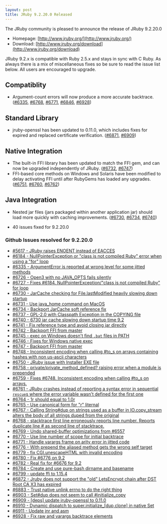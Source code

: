 ```yaml
---
layout: post
title: JRuby 9.2.20.0 Released
---
```

The JRuby community is pleased to announce the release of JRuby 9.2.20.0

- Homepage: [http://www.jruby.org/](http://www.jruby.org/)
- Download: [http://www.jruby.org/download](http://www.jruby.org/download)

JRuby 9.2.x is compatible with Ruby 2.5.x and stays in sync with C Ruby.  As always there is a mix of miscellaneous fixes so be sure to read the issue list below.  All users are encouraged to upgrade.

Compatiblity
------------

* Argument-count errors will now produce a more accurate backtrace. ([#6335](https://github.com/jruby/jruby/issues/6335), [#6768](https://github.com/jruby/jruby/issues/6768), [#6771](https://github.com/jruby/jruby/pull/6771), [#6846](https://github.com/jruby/jruby/issues/6846), [#6928](https://github.com/jruby/jruby/pull/6928))

Standard Library
----------------

* jruby-openssl has been updated to 0.11.0, which includes fixes for expired and replaced certificate verification. ([#6871](https://github.com/jruby/jruby/issues/6872), [#6909](https://github.com/jruby/jruby/pull/6909))

Native Integration
------------------

* The built-in FFI library has been updated to match the FFI gem, and can now be upgraded independently of JRuby. ([#6732](https://github.com/jruby/jruby/issues/6732), [#6747](https://github.com/jruby/jruby/pull/6747))
* FFI-based core methods on Windows and Solaris have been modified to delay activating FFI until after RubyGems has loaded any upgrades. ([#6751](https://github.com/jruby/jruby/issues/6751), [#6760](https://github.com/jruby/jruby/pull/6760), [#6762](https://github.com/jruby/jruby/pull/6762))

Java Integration
----------------

* Nested jar files (jars packaged within another application jar) should load more quickly with caching improvements. ([#6730](https://github.com/jruby/jruby/issues/6730), [#6734](https://github.com/jruby/jruby/pull/6734), [#6740](https://github.com/jruby/jruby/pull/6740))

- 40 issues fixed for 9.2.20.0

### Github Issues resolved for 9.2.20.0

- [#5617 - JRuby raises ENOENT instead of EACCES](https://github.com/jruby/jruby/issues/5617)
- [#6184 - NullPointerException or "class is not compiled Ruby" error when using a "for" loop](https://github.com/jruby/jruby/issues/6184)
- [#6335 - ArgumentError is reported at wrong level for some jitted methods](https://github.com/jruby/jruby/issues/6335)
- [#6726 - Open3 with no JAVA_OPTS fails silently](https://github.com/jruby/jruby/issues/6726)
- [#6727 - Fixes #6184. NullPointerException/"class is not compiled Ruby" for loop](https://github.com/jruby/jruby/pull/6727)
- [#6730 - JarCache checking for File.lastModified heavily slowing down startup](https://github.com/jruby/jruby/issues/6730)
- [#6731 - Use java_home command on MacOS](https://github.com/jruby/jruby/pull/6731)
- [#6734 - Backport JarCache soft reference fix](https://github.com/jruby/jruby/pull/6734)
- [#6737 - GPL-2.0 with Classpath Exception in the COPYING file](https://github.com/jruby/jruby/issues/6737)
- [#6740 - 6730 jar cache slowing down startup time 9.2](https://github.com/jruby/jruby/pull/6740)
- [#6741 - Fix reference type and avoid closing jar directly](https://github.com/jruby/jruby/pull/6741)
- [#6742 - Backport FFI from master](https://github.com/jruby/jruby/issues/6742)
- [#6745 - exec on Windows doesn't find `.bat` files in PATH](https://github.com/jruby/jruby/issues/6745)
- [#6746 - Fixes for Windows native exec](https://github.com/jruby/jruby/pull/6746)
- [#6747 - Backport FFI from master](https://github.com/jruby/jruby/pull/6747)
- [#6748 - Inconsistent encoding when calling #to_s on arrays containing hashes with non us-ascii characters](https://github.com/jruby/jruby/issues/6748)
- [#6750 - JRuby issue with Installer EXE file](https://github.com/jruby/jruby/issues/6750)
- [#6758 - private/private_method_defined? raising error when a module is prepended](https://github.com/jruby/jruby/issues/6758)
- [#6759 - Fixes #6748. Inconsistent encoding when calling #to_s on arrays.](https://github.com/jruby/jruby/pull/6759)
- [#6761 - JRuby crashes instead of reporting a syntax error in sequential `rescue`s where the error variable wasn't defined for the first one](https://github.com/jruby/jruby/issues/6761)
- [#6764 - 1r should equal to 1.0r](https://github.com/jruby/jruby/issues/6764)
- [#6765 - Use canonical form for "r" liternal](https://github.com/jruby/jruby/pull/6765)
- [#6767 - Calling String#dup on strings used as a buffer in IO.copy_stream alters the body of all strings duped from the original](https://github.com/jruby/jruby/issues/6767)
- [#6768 - stacktrace first line erroneously reports line number. Reports duplicate line # as second line of stacktrace.](https://github.com/jruby/jruby/issues/6768)
- [#6769 - Undo shared-buffer optimizations from #6557](https://github.com/jruby/jruby/pull/6769)
- [#6770 - Use line number of scope for initial backtrace](https://github.com/jruby/jruby/pull/6770)
- [#6771 - Handle varargs frame on arity error in jitted code](https://github.com/jruby/jruby/pull/6771)
- [#6776 - With prepend the aliased method gets the wrong self target](https://github.com/jruby/jruby/issues/6776)
- [#6779 - fix CGI.unescapeHTML with invalid encoding](https://github.com/jruby/jruby/pull/6779)
- [#6780 - Fix #6776 on 9.2](https://github.com/jruby/jruby/pull/6780)
- [#6782 - Real fix for #6676 for 9.2](https://github.com/jruby/jruby/pull/6782)
- [#6784 - Create and use pure-bash dirname and basename](https://github.com/jruby/jruby/pull/6784)
- [#6799 - update ffi to 1.15.4](https://github.com/jruby/jruby/pull/6799)
- [#6872 - Jruby does not support the "old" LetsEncrypt chain after DST Root CA X3 has expired](https://github.com/jruby/jruby/issues/6872)
- [#6883 - Trust native unlink errno to do the right thing](https://github.com/jruby/jruby/pull/6883)
- [#6903 - Set#dup does not seem to call #initialize_copy](https://github.com/jruby/jruby/issues/6903)
- [#6909 - [deps] update jruby-openssl to 0.11.0](https://github.com/jruby/jruby/pull/6909)
- [#6910 - Dynamic dispatch to super.initialize_[dup,clone] in native Set](https://github.com/jruby/jruby/pull/6910)
- [#6911 - Update jnr and asm](https://github.com/jruby/jruby/pull/6911)
- [#6928 - Fix raw and varargs backtrace elements](https://github.com/jruby/jruby/pull/6928)
